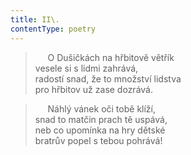 ```yaml
---
title: II\.
contentType: poetry
---
```


<section>

>      O Dušičkách na hřbitově větřík  
> vesele si s lidmi zahrává,  
> radostí snad, že to množství lidstva  
> pro hřbitov už zase dozrává.

>      Náhlý vánek oči tobě klíží,  
> snad to matčin prach tě uspává,  
> neb co upomínka na hry dětské  
> bratrův popel s tebou pohrává!

</section>
